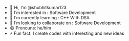 - 👋 Hi, I’m @shobhitkumar123
- 👀 I’m interested in : Software Development
- 🌱 I’m currently learning : C++ With DSA
- 💞️ I’m looking to collaborate on : Software Development
- 😄 Pronouns: he/him
- ⚡ Fun fact: I create codes with interesting and new ideas
